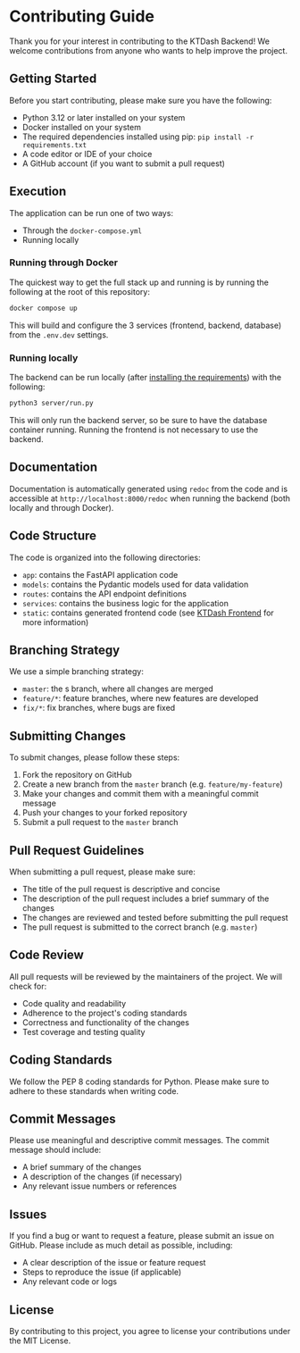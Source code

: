 # Contributing Guide

Thank you for your interest in contributing to the KTDash Backend! We welcome contributions from anyone who wants to help improve the project.

## Getting Started

Before you start contributing, please make sure you have the following:

* Python 3.12 or later installed on your system
* Docker installed on your system
* The required dependencies installed using pip: `pip install -r requirements.txt`
* A code editor or IDE of your choice
* A GitHub account (if you want to submit a pull request)

## Execution

The application can be run one of two ways:
- Through the `docker-compose.yml`
- Running locally

### Running through Docker

The quickest way to get the full stack up and running is by running the following at the root of this repository:
```bash
docker compose up
```
This will build and configure the 3 services (frontend, backend, database) from the `.env.dev` settings.

### Running locally

The backend can be run locally (after [installing the requirements](#getting-started)) with the following:
```bash
python3 server/run.py
```
This will only run the backend server, so be sure to have the database container running. Running the frontend is not necessary to use the backend.

## Documentation

Documentation is automatically generated using `redoc` from the code and is accessible at `http://localhost:8000/redoc` when running the backend (both locally and through Docker).

## Code Structure

The code is organized into the following directories:

* `app`: contains the FastAPI application code
* `models`: contains the Pydantic models used for data validation
* `routes`: contains the API endpoint definitions
* `services`: contains the business logic for the application
* `static`: contains generated frontend code (see [KTDash Frontend](./ktdash_backend/ktdash_frontend/README.md) for more information)

## Branching Strategy

We use a simple branching strategy:

* `master`: the s branch, where all changes are merged
* `feature/*`: feature branches, where new features are developed
* `fix/*`: fix branches, where bugs are fixed

## Submitting Changes

To submit changes, please follow these steps:

1. Fork the repository on GitHub
2. Create a new branch from the `master` branch (e.g. `feature/my-feature`)
3. Make your changes and commit them with a meaningful commit message
4. Push your changes to your forked repository
5. Submit a pull request to the `master` branch

## Pull Request Guidelines

When submitting a pull request, please make sure:

* The title of the pull request is descriptive and concise
* The description of the pull request includes a brief summary of the changes
* The changes are reviewed and tested before submitting the pull request
* The pull request is submitted to the correct branch (e.g. `master`)

## Code Review

All pull requests will be reviewed by the maintainers of the project. We will check for:

* Code quality and readability
* Adherence to the project's coding standards
* Correctness and functionality of the changes
* Test coverage and testing quality

## Coding Standards

We follow the PEP 8 coding standards for Python. Please make sure to adhere to these standards when writing code.

## Commit Messages

Please use meaningful and descriptive commit messages. The commit message should include:

* A brief summary of the changes
* A description of the changes (if necessary)
* Any relevant issue numbers or references

## Issues

If you find a bug or want to request a feature, please submit an issue on GitHub. Please include as much detail as possible, including:

* A clear description of the issue or feature request
* Steps to reproduce the issue (if applicable)
* Any relevant code or logs

## License

By contributing to this project, you agree to license your contributions under the MIT License.